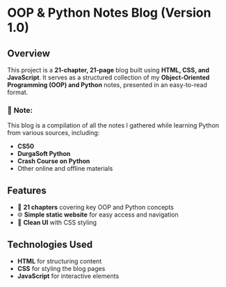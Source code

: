 # OOP & Python Notes Blog (Version 1.0)

## Overview  
This project is a **21-chapter, 21-page** blog built using **HTML, CSS, and JavaScript**. It serves as a structured collection of my **Object-Oriented Programming (OOP) and Python** notes, presented in an easy-to-read format.  

### 📌 **Note:**  
This blog is a compilation of all the notes I gathered while learning Python from various sources, including:  
- **CS50**  
- **DurgaSoft Python**  
- **Crash Course on Python**  
- Other online and offline materials  

## Features  
- 📖 **21 chapters** covering key OOP and Python concepts  
- 🌐 **Simple static website** for easy access and navigation  
- 🎨 **Clean UI** with CSS styling  


## Technologies Used  
- **HTML** for structuring content  
- **CSS** for styling the blog pages  
- **JavaScript** for interactive elements  

